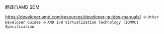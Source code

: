 翻译自AMD SDM

https://developer.amd.com/resources/developer-guides-manuals/ -> `Other Developer Guides` -> `AMD I/O Virtualization Technology (IOMMU) Specification`